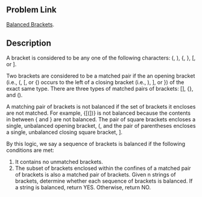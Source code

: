 ## Problem Link

[Balanced Brackets](https://www.hackerrank.com/challenges/balanced-brackets/problem).

## Description

A bracket is considered to be any one of the following characters: (, ), {, }, [, or ].

Two brackets are considered to be a matched pair if the an opening bracket (i.e., (, [, or {) occurs to the left of a closing bracket (i.e., ), ], or }) of the exact same type. There are three types of matched pairs of brackets: [], {}, and ().

A matching pair of brackets is not balanced if the set of brackets it encloses are not matched. For example, {[(])} is not balanced because the contents in between { and } are not balanced. The pair of square brackets encloses a single, unbalanced opening bracket, (, and the pair of parentheses encloses a single, unbalanced closing square bracket, ].

By this logic, we say a sequence of brackets is balanced if the following conditions are met:
1. It contains no unmatched brackets.
2. The subset of brackets enclosed within the confines of a matched pair of brackets is also a matched pair of brackets.
Given n strings of brackets, determine whether each sequence of brackets is balanced. If a string is balanced, return YES. Otherwise, return NO.